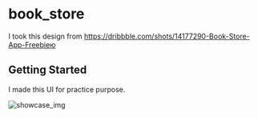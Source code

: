# book_store

I took this design from https://dribbble.com/shots/14177290-Book-Store-App-Freebieю

## Getting Started

I made this UI for practice purpose.

![showcase_img](first_screen1.png)
